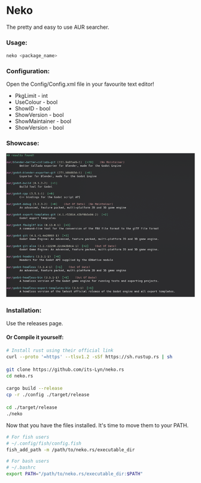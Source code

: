 # Neko
The pretty and easy to use AUR searcher.

### Usage:
```bash
neko <package_name>
```

### Configuration:
Open the Config/Config.xml file in your favourite text editor!
- PkgLimit - int
- UseColour - bool
- ShowID - bool
- ShowVersion - bool
- ShowMaintainer - bool
- ShowVersion - bool

### Showcase:
![Showcase](./assets/Showcase.png)

### Installation:

Use the releases page.

#### Or Compile it yourself:

```bash
# Install rust using their official link
curl --proto '=https' --tlsv1.2 -sSf https://sh.rustup.rs | sh

git clone https://github.com/its-Lyn/neko.rs
cd neko.rs

cargo build --release
cp -r ./config ./target/release

cd ./target/release
./neko
```

Now that you have the files installed. It's time to move them to your PATH.

```bash
# For fish users
# ~/.config/fish/config.fish
fish_add_path -m /path/to/neko.rs/executable_dir
```

```bash
# For bash users
# ~/.bashrc
export PATH="/path/to/neko.rs/executable_dir:$PATH"
```